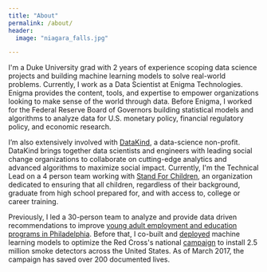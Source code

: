 ```yaml
---
title: "About"
permalink: /about/
header:
  image: "niagara_falls.jpg"

---
```


I'm a Duke University grad with 2 years of experience scoping data science projects and building machine learning models to solve real-world problems. Currently, I work as a Data Scientist at Enigma Technologies. Enigma provides the content, tools, and expertise to empower organizations looking to make sense of the world through data. Before Enigma, I worked for the Federal Reserve Board of Governors building statistical models and algorithms to analyze data for U.S. monetary policy, financial regulatory policy, and economic research.

I’m also extensively involved with [DataKind](http://www.datakind.org/), a data-science non-profit. DataKind brings together data scientists and engineers with leading social change organizations to collaborate on cutting-edge analytics and advanced algorithms to maximize social impact. Currently, I'm the Technical Lead on a 4 person team working with [Stand For Children](http://stand.org/), an organization dedicated to ensuring that all children, regardless of their background, graduate from high school prepared for, and with access to, college or career training.

Previously, I led a 30-person team to analyze and provide data driven recommendations to improve [young adult employment and education programs in Philadelphia](https://www.pyninc.org/). Before that, I co-built and [deployed](http://home-fire-risk.github.io/smoke_alarm_map/) machine learning models to optimize the Red Cross's national [campaign](http://www.redcross.org/get-help/prepare-for-emergencies/types-of-emergencies/fire/prevent-home-fire) to install 2.5 million smoke detectors across the United States. As of March 2017, the campaign has saved over 200 documented lives.


